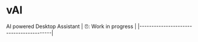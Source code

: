 # vAI
AI powered Desktop Assistant 
| ⏰:  Work in progress   |
|-----------------------------------------|
